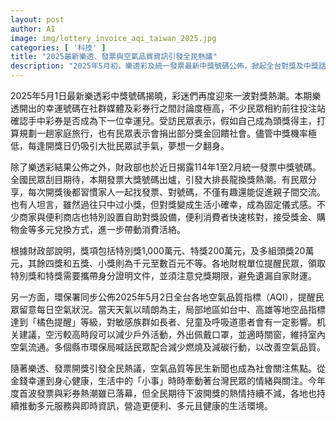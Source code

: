 ```yaml
---
layout: post
author: AI
image: img/lottery_invoice_aqi_taiwan_2025.jpg
categories: [ '科技' ]
title: "2025最新樂透、發票與空氣品質資訊引發全民熱議"
description: "2025年5月初，樂透彩及統一發票最新中獎號碼公佈，掀起全台對獎及中獎話題熱潮。全民不僅關注財運機會，還同步聚焦空氣品質指標（AQI）變化，從身心健康到日常生活體驗，台灣民眾情緒隨著這類民生新聞波動，市場服務及資訊同步升級，為生活帶來更多儀式感和便利選項。"
---
```

2025年5月1日最新樂透彩中獎號碼揭曉，彩迷們再度迎來一波對獎熱潮。本期樂透開出的幸運號碼在社群媒體及彩券行之間討論度極高，不少民眾相約前往投注站確認手中彩券是否成為下一位幸運兒。受訪民眾表示，假如自己成為頭獎得主，打算規劃一趟家庭旅行，也有民眾表示會捐出部分獎金回饋社會。儘管中獎機率極低，每逢開獎日仍吸引大批民眾試手氣，夢想一夕翻身。

除了樂透彩結果公佈之外，財政部也於近日揭露114年1至2月統一發票中獎號碼。全國民眾刮目期待，本期發票大獎號碼出爐，引發大排長龍換獎熱潮。有民眾分享，每次開獎後都習慣家人一起找發票、對號碼，不僅有趣還能促進親子間交流。也有人坦言，雖然過往只中过小獎，但對獎變成生活小確幸，成為固定儀式感。不少商家與便利商店也特別設置自助對獎設備，便利消費者快速核對，接受獎金、購物金等多元兌換方式，進一步帶動消費活絡。

根據財政部說明，獎項包括特別獎1,000萬元、特獎200萬元，及多組頭獎20萬元，其餘四獎和五獎、小獎則為千元至數百元不等。各地財稅單位提醒民眾，領取特別獎和特獎需要攜帶身分證明文件，並須注意兌獎期限，避免遺漏自家財運。

另一方面，環保署同步公佈2025年5月2日全台各地空氣品質指標（AQI），提醒民眾留意每日空氣狀況。當天天氣以晴朗為主，局部地區如台中、高雄等地空品指標達到「橘色提醒」等級，對敏感族群如長者、兒童及呼吸道患者會有一定影響。机关建議，空污較高時段可以減少戶外活動，外出佩戴口罩，並適時關窗，維持室內空氣流通。多個縣市環保局喊話民眾配合減少燃燒及減碳行動，以改善空氣品質。

隨著樂透、發票開獎引發全民熱議，空氣品質等民生新聞也成為社會關注焦點。從金錢幸運到身心健康，生活中的「小事」時時牽動著台灣民眾的情緒與關注。今年度首波發票與彩券熱潮雖已落幕，但全民期待下波開獎的熱情持續不減，各地也持續推動多元服務與即時資訊，營造更便利、多元且健康的生活環境。